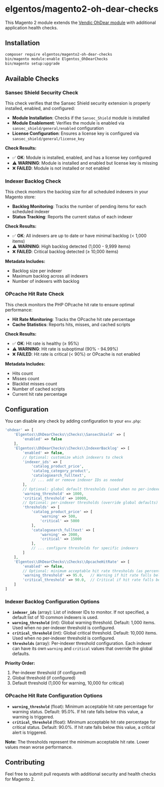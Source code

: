 # elgentos/magento2-oh-dear-checks

This Magento 2 module extends the [Vendic OhDear module](https://github.com/vendic/magento2-oh-dear) with additional application health checks.

## Installation

```bash
composer require elgentos/magento2-oh-dear-checks
bin/magento module:enable Elgentos_OhDearChecks
bin/magento setup:upgrade
```

## Available Checks

### Sansec Shield Security Check

This check verifies that the Sansec Shield security extension is properly installed, enabled, and configured:

- **Module Installation**: Checks if the `Sansec_Shield` module is installed
- **Module Enablement**: Verifies the module is enabled via `sansec_shield/general/enabled` configuration
- **License Configuration**: Ensures a license key is configured via `sansec_shield/general/license_key`

**Check Results:**
- ✅ **OK**: Module is installed, enabled, and has a license key configured
- ⚠️ **WARNING**: Module is installed and enabled but license key is missing
- ❌ **FAILED**: Module is not installed or not enabled

### Indexer Backlog Check

This check monitors the backlog size for all scheduled indexers in your Magento store:

- **Backlog Monitoring**: Tracks the number of pending items for each scheduled indexer
- **Status Tracking**: Reports the current status of each indexer

**Check Results:**
- ✅ **OK**: All indexers are up to date or have minimal backlog (< 1,000 items)
- ⚠️ **WARNING**: High backlog detected (1,000 - 9,999 items)
- ❌ **FAILED**: Critical backlog detected (≥ 10,000 items)

**Metadata Includes:**
- Backlog size per indexer
- Maximum backlog across all indexers
- Number of indexers with backlog

### OPcache Hit Rate Check

This check monitors the PHP OPcache hit rate to ensure optimal performance:

- **Hit Rate Monitoring**: Tracks the OPcache hit rate percentage
- **Cache Statistics**: Reports hits, misses, and cached scripts

**Check Results:**
- ✅ **OK**: Hit rate is healthy (≥ 95%)
- ⚠️ **WARNING**: Hit rate is suboptimal (90% - 94.99%)
- ❌ **FAILED**: Hit rate is critical (< 90%) or OPcache is not enabled

**Metadata Includes:**
- Hits count
- Misses count
- Blacklist misses count
- Number of cached scripts
- Current hit rate percentage

## Configuration

You can disable any check by adding configuration to your `env.php`:

```php
'ohdear' => [
    'Elgentos\\OhDearChecks\\Checks\\SansecShield' => [
        'enabled' => false
    ],
    'Elgentos\\OhDearChecks\\Checks\\IndexerBacklog' => [
        'enabled' => false,
        // Optional: customize which indexers to check
        'indexer_ids' => [
            'catalog_product_price',
            'catalog_category_product',
            'catalogsearch_fulltext',
            // ... add or remove indexer IDs as needed
        ],
        // Optional: global default thresholds (used when no per-indexer threshold is set)
        'warning_threshold' => 1000,
        'critical_threshold' => 10000,
        // Optional: per-indexer thresholds (override global defaults)
        'thresholds' => [
            'catalog_product_price' => [
                'warning' => 500,
                'critical' => 5000
            ],
            'catalogsearch_fulltext' => [
                'warning' => 2000,
                'critical' => 15000
            ],
            // ... configure thresholds for specific indexers
        ]
    ],
    'Elgentos\\OhDearChecks\\Checks\\OpcacheHitRate' => [
        'enabled' => false,
        // Optional: minimum acceptable hit rate thresholds (as percentages)
        'warning_threshold' => 95.0,   // Warning if hit rate falls below 95%
        'critical_threshold' => 90.0,  // Critical if hit rate falls below 90%
    ]
]
```

### Indexer Backlog Configuration Options

- **`indexer_ids`** (array): List of indexer IDs to monitor. If not specified, a default list of 10 common indexers is used.
- **`warning_threshold`** (int): Global warning threshold. Default: 1,000 items. Used when no per-indexer threshold is configured.
- **`critical_threshold`** (int): Global critical threshold. Default: 10,000 items. Used when no per-indexer threshold is configured.
- **`thresholds`** (array): Per-indexer threshold configuration. Each indexer can have its own `warning` and `critical` values that override the global defaults.

**Priority Order:**
1. Per-indexer threshold (if configured)
2. Global threshold (if configured)
3. Default threshold (1,000 for warning, 10,000 for critical)

### OPcache Hit Rate Configuration Options

- **`warning_threshold`** (float): Minimum acceptable hit rate percentage for warning status. Default: 95.0%. If hit rate falls below this value, a warning is triggered.
- **`critical_threshold`** (float): Minimum acceptable hit rate percentage for critical status. Default: 90.0%. If hit rate falls below this value, a critical alert is triggered.

**Note:** The thresholds represent the minimum acceptable hit rate. Lower values mean worse performance.

## Contributing

Feel free to submit pull requests with additional security and health checks for Magento 2.
